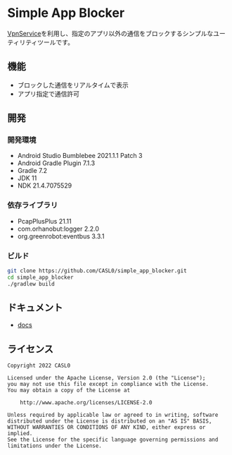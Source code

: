# Simple App Blocker
[VpnService](https://developer.android.com/reference/android/net/VpnService)を利用し、指定のアプリ以外の通信をブロックするシンプルなユーティリティツールです。

## 機能
* ブロックした通信をリアルタイムで表示
* アプリ指定で通信許可

## 開発
### 開発環境
* Android Studio Bumblebee 2021.1.1 Patch 3
* Android Gradle Plugin 7.1.3
* Gradle 7.2
* JDK 11
* NDK 21.4.7075529

### 依存ライブラリ
* PcapPlusPlus 21.11
* com.orhanobut:logger 2.2.0
* org.greenrobot:eventbus 3.3.1

### ビルド
```bash
git clone https://github.com/CASL0/simple_app_blocker.git
cd simple_app_blocker
./gradlew build
```

## ドキュメント
* [docs](/docs)

## ライセンス
```
Copyright 2022 CASL0

Licensed under the Apache License, Version 2.0 (the "License");
you may not use this file except in compliance with the License.
You may obtain a copy of the License at

    http://www.apache.org/licenses/LICENSE-2.0

Unless required by applicable law or agreed to in writing, software
distributed under the License is distributed on an "AS IS" BASIS,
WITHOUT WARRANTIES OR CONDITIONS OF ANY KIND, either express or implied.
See the License for the specific language governing permissions and
limitations under the License.
 ```